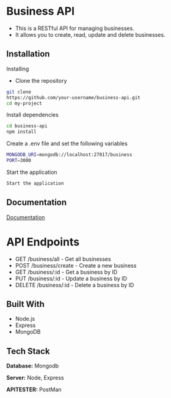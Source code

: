
# Business API


- This is a RESTful API for managing businesses. 
- It allows you to create, read, update and delete businesses.



## Installation

Installing
- Clone the repository
```bash
git clone
https://github.com/your-username/business-api.git
cd my-project
```
Install dependencies
```bash
cd business-api
npm install
```
Create a .env file and set the following variables
```bash
MONGODB_URI=mongodb://localhost:27017/business
PORT=3000
```
Start the application
```bash
Start the application
```

    
## Documentation

[Documentation](https://linktodocumentation)

# API Endpoints
- GET /business/all - Get all businesses
- POST /business/create - Create a new business
- GET /business/:id - Get a business by ID
- PUT /business/:id - Update a business by ID
- DELETE /business/:id - Delete a business by ID


## Built With
* Node.js
* Express
* MongoDB


## Tech Stack

**Database:** Mongodb

**Server:** Node, Express

**APITESTER:** PostMan
 